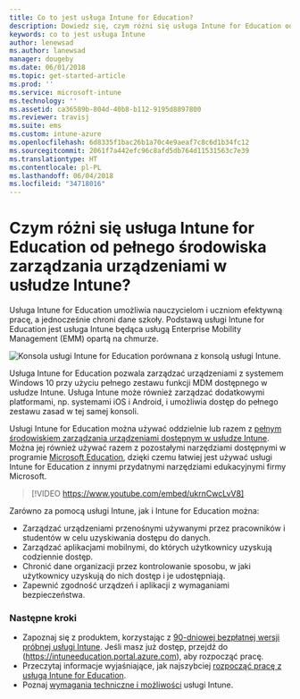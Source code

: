 ```yaml
---
title: Co to jest usługa Intune for Education?
description: Dowiedz się, czym różni się usługa Intune for Education od pełnego środowiska zarządzania usługi Intune.
keywords: co to jest usługa Intune
author: lenewsad
ms.author: lanewsad
manager: dougeby
ms.date: 06/01/2018
ms.topic: get-started-article
ms.prod: ''
ms.service: microsoft-intune
ms.technology: ''
ms.assetid: ca36589b-804d-40b8-b112-9195d8897800
ms.reviewer: travisj
ms.suite: ems
ms.custom: intune-azure
ms.openlocfilehash: 6d8335f1bac26b1a70c4e9aeaf7c8c6d1b34fc12
ms.sourcegitcommit: 2061f7a442efc96c8afd5db764d11531563c7e39
ms.translationtype: HT
ms.contentlocale: pl-PL
ms.lasthandoff: 06/04/2018
ms.locfileid: "34718016"
---
```

# <a name="how-is-intune-for-education-different-from-the-full-device-management-experience-in-intune"></a>Czym różni się usługa Intune for Education od pełnego środowiska zarządzania urządzeniami w usłudze Intune?

Usługa Intune for Education umożliwia nauczycielom i uczniom efektywną pracę, a jednocześnie chroni dane szkoły. Podstawą usługi Intune for Education jest usługa Intune będąca usługą Enterprise Mobility Management (EMM) opartą na chmurze.

![Konsola usługi Intune for Education porównana z konsolą usługi Intune.](./media/intune-azure-vs-intuneEDU.png)

Usługa Intune for Education pozwala zarządzać urządzeniami z systemem Windows 10 przy użyciu pełnego zestawu funkcji MDM dostępnego w usłudze Intune. Usługa Intune może również zarządzać dodatkowymi platformami, np. systemami iOS i Android, i umożliwia dostęp do pełnego zestawu zasad w tej samej konsoli.

Usługi Intune for Education można używać oddzielnie lub razem z [pełnym środowiskiem zarządzania urządzeniami dostępnym w usłudze Intune](introduction-intune.md). Można jej również używać razem z pozostałymi narzędziami dostępnymi w programie [Microsoft Education](https://microsoft.com/education), dzięki czemu łatwiej jest używać usługi Intune for Education z innymi przydatnymi narzędziami edukacyjnymi firmy Microsoft.

> [!VIDEO https://www.youtube.com/embed/ukrnCwcLvV8]

Zarówno za pomocą usługi Intune, jak i Intune for Education można:
* Zarządzać urządzeniami przenośnymi używanymi przez pracowników i studentów w celu uzyskiwania dostępu do danych.
* Zarządzać aplikacjami mobilnymi, do których użytkownicy uzyskują codziennie dostęp.
* Chronić dane organizacji przez kontrolowanie sposobu, w jaki użytkownicy uzyskują do nich dostęp i je udostępniają.
* Zapewnić zgodność urządzeń i aplikacji z wymaganiami bezpieczeństwa.

### <a name="next-steps"></a>Następne kroki
* Zapoznaj się z produktem, korzystając z [90-dniowej bezpłatnej wersji próbnej usługi Intune](https://signup.microsoft.com/Signup?OfferId=5eec053c-cc40-4cd5-a06a-ea8d75cf2686&ali=1). Jeśli masz już dostęp, przejdź do (https://intuneeducation.portal.azure.com), aby rozpocząć pracę.
* Przeczytaj informacje wyjaśniające, jak najszybciej [rozpocząć pracę z usługą Intune for Education](/intune-education/what-is-express-configuration).
* Poznaj [wymagania techniczne i możliwości](/intune/supported-devices-browsers) usługi Intune.
